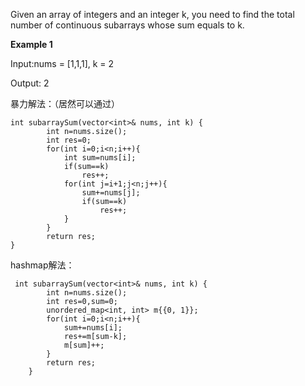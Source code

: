 Given an array of integers and an integer k, you need to find the total number of continuous subarrays whose sum equals to k.

**Example 1**

Input:nums = [1,1,1], k = 2

Output: 2

暴力解法：（居然可以通过）
```
int subarraySum(vector<int>& nums, int k) {
        int n=nums.size();
        int res=0;
        for(int i=0;i<n;i++){
            int sum=nums[i];
            if(sum==k)
                res++;  
            for(int j=i+1;j<n;j++){
                sum+=nums[j];
                if(sum==k)
                    res++; 
            }               
        }
        return res;
}
```
hashmap解法：
```
 int subarraySum(vector<int>& nums, int k) {
        int n=nums.size();
        int res=0,sum=0;
        unordered_map<int, int> m{{0, 1}};
        for(int i=0;i<n;i++){
            sum+=nums[i];
            res+=m[sum-k];
            m[sum]++;
        }
        return res;
    }
```
